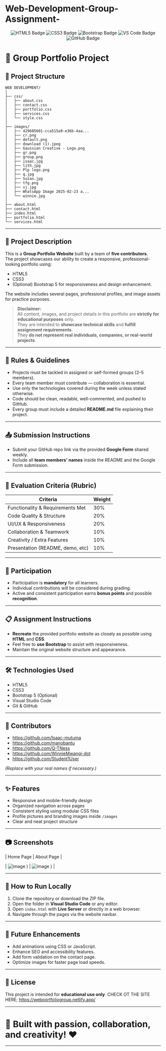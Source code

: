 # Web-Development-Group-Assignment-


<p align="center"> <img src="https://img.shields.io/badge/HTML5-E34F26?style=for-the-badge&logo=html5&logoColor=white" alt="HTML5 Badge"/> <img src="https://img.shields.io/badge/CSS3-1572B6?style=for-the-badge&logo=css3&logoColor=white" alt="CSS3 Badge"/> <img src="https://img.shields.io/badge/Bootstrap-7952B3?style=for-the-badge&logo=bootstrap&logoColor=white" alt="Bootstrap Badge"/> <img src="https://img.shields.io/badge/Visual%20Studio%20Code-007ACC?style=for-the-badge&logo=visual-studio-code&logoColor=white" alt="VS Code Badge"/> <img src="https://img.shields.io/badge/GitHub-181717?style=for-the-badge&logo=github&logoColor=white" alt="GitHub Badge"/> </p>

# 🌟 Group Portfolio Project

## 📁 Project Structure

```
WEB DEVELOPMENT/
│
├── css/
│   ├── about.css
│   ├── contact.css
│   ├── portfolio.css
│   ├── services.css
│   └── style.css
│
├── images/
│   ├── 429605601-cca515a9-e36b-4aa...
│   ├── cr.png
│   ├── default.png
│   ├── download (1).jpeg
│   ├── Gaussian Creative - Logo.png
│   ├── gr.png
│   ├── group.png
│   ├── isaac.jpg
│   ├── lith.jpg
│   ├── Plp logo.png
│   ├── q.jpg
│   ├── Suzan.jpg
│   ├── tfg.png
│   ├── vj.jpg
│   ├── WhatsApp Image 2025-02-23 a...
│   └── winnie.jpg
│
├── about.html
├── contact.html
├── index.html
├── portfolio.html
└── services.html
```

---

## 📄 Project Description

This is a **Group Portfolio Website** built by a team of **five contributors**.  
The project showcases our ability to create a responsive, professional-looking portfolio using:

- HTML5
- CSS3
- (Optional) Bootstrap 5 for responsiveness and design enhancement.

The website includes several pages, professional profiles, and image assets for practice purposes.

> **Disclaimer:**  
> All content, images, and project details in this portfolio are **strictly for educational purposes** only.  
> They are intended to **showcase technical skills** and **fulfill assignment requirements**.  
> They **do not represent real individuals, companies, or real-world projects**.

---

## 📜 Rules & Guidelines

- Projects must be tackled in assigned or self-formed groups (2–5 members).
- Every team member must contribute — collaboration is essential.
- Use only the technologies covered during the week unless stated otherwise.
- Code should be clean, readable, well-commented, and pushed to GitHub.
- Every group must include a detailed **README.md** file explaining their project.

---

## 📤 Submission Instructions

- Submit your GitHub repo link via the provided **Google Form** shared weekly.
- Include all **team members' names** inside the README and the Google Form submission.

---

## 🧪 Evaluation Criteria (Rubric)

| Criteria                        | Weight |
| -------------------------------- | ------ |
| Functionality & Requirements Met| 30%    |
| Code Quality & Structure        | 20%    |
| UI/UX & Responsiveness          | 20%    |
| Collaboration & Teamwork        | 10%    |
| Creativity / Extra Features     | 10%    |
| Presentation (README, demo, etc) | 10%    |

---

## 👥 Participation

- Participation is **mandatory** for all learners.
- Individual contributions will be considered during grading.
- Active and consistent participation earns **bonus points** and possible **recognition**.

---

## 📋 Assignment Instructions

- **Recreate** the provided portfolio website as closely as possible using **HTML** and **CSS**.
- Feel free to **use Bootstrap** to assist with responsiveness.
- Maintain the original website structure and appearance.

---

## 🛠️ Technologies Used

- HTML5
- CSS3
- Bootstrap 5 (Optional)
- Visual Studio Code
- Git & GitHub

---

## 👥 Contributors

- https://github.com/Isaac-mutuma
- https://github.com/manobantu
- https://github.com/Q-TNess
- https://github.com/WinnieMwangi-dot
- https://github.com/Student1User

*(Replace with your real names if necessary.)*

---

## ✨ Features

- Responsive and mobile-friendly design
- Organized navigation across pages
- Consistent styling using modular CSS files
- Profile pictures and branding images inside `/images`
- Clear and neat project structure

---

## 📷 Screenshots



| Home Page | About Page |

| ![image](https://github.com/user-attachments/assets/2730fe49-d2ff-4b5e-ba32-909976d17cd4)
) | ![image](https://github.com/user-attachments/assets/5b2a18f9-0e97-4833-beed-b483f3785166)
) |

---

## 🚀 How to Run Locally

1. Clone the repository or download the ZIP file.
2. Open the folder in **Visual Studio Code** or any editor.
3. Open `index.html` with **Live Server** or directly in a web browser.
4. Navigate through the pages via the website navbar.

---

## 📌 Future Enhancements

- Add animations using CSS or JavaScript.
- Enhance SEO and accessibility features.
- Add form validation on the contact page.
- Optimize images for faster page load speeds.

---

## 📜 License

This project is intended for **educational use only**.
CHECK OT THE SITE HERE; https://webportfoliogroup.netlify.app/

---

# 🚀 Built with passion, collaboration, and creativity! ❤️

---

